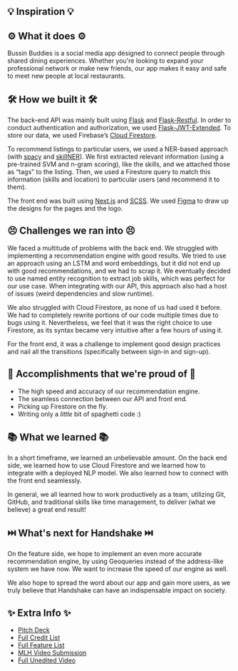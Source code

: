 
## 💡 Inspiration 💡


## ⚙️ What it does ⚙️
Bussin Buddies is a social media app designed to connect people through shared dining experiences. Whether you're looking to expand your professional network or make new friends, our app makes it easy and safe to meet new people at local restaurants.

## 🛠️ How we built it 🛠️
The back-end API was mainly built using [Flask](https://flask.palletsprojects.com/en/2.2.x/) and [Flask-Restful](https://flask-restful.readthedocs.io/en/latest/). In order to conduct authentication and authorization, we used [Flask-JWT-Extended](https://pypi.org/project/Flask-JWT-Extended/). To store our data, we used Firebase’s [Cloud Firestore](https://firebase.google.com/docs/firestore/). 

To recommend listings to particular users, we used a NER-based approach (with [spacy](https://spacy.io/) and [skillNER](https://pypi.org/project/skillNer/)). We first extracted relevant information (using a pre-trained SVM and n-gram scoring), like the skills, and we attached those as “tags” to the listing. Then, we used a Firestore query to match this information (skills and location) to particular users (and recommend it to them).

The front end was built using [Next.js](https://nextjs.org/) and [SCSS](https://sass-lang.com/documentation/). We used [Figma](https://www.figma.com/) to draw up the designs for the pages and the logo.

## 😣 Challenges we ran into 😣

We faced a multitude of problems with the back end. We struggled with implementing a recommendation engine with good results. We tried to use an approach using an LSTM and word embeddings, but it did not end up with good recommendations, and we had to scrap it. We eventually decided to use named entity recognition to extract job skills, which was perfect for our use case. When integrating with our API, this approach also had a host of issues (weird dependencies and slow runtime).

We also struggled with Cloud Firestore, as none of us had used it before. We had to completely rewrite portions of our code multiple times due to bugs using it. Nevertheless, we feel that it was the right choice to use Firestore, as its syntax became very intuitive after a few hours of using it.

For the front end, it was a challenge to implement good design practices and nail all the transitions (specifically between sign-in and sign-up). 


## 🎉 Accomplishments that we're proud of 🎉
- The high speed and accuracy of our recommendation engine.
- The seamless connection between our API and front end.
- Picking up Firestore on the fly.
- Writing only a *little* bit of spaghetti code :)

## 📚 What we learned 📚
In a short timeframe, we learned an unbelievable amount. On the back end side, we learned how to use Cloud Firestore and we learned how to integrate with a deployed NLP model. We also learned how to connect with the front end seamlessly. 

In general, we all learned how to work productively as a team, utilizing Git, GitHub, and traditional skills like time management, to deliver (what we believe) a great end result!

## ⏭️ What's next for Handshake ⏭️

On the feature side, we hope to implement an even more accurate recommendation engine, by using Geoqueries instead of the address-like system we have now. We want to increase the speed of our engine as well.

We also hope to spread the word about our app and gain more users, as we truly believe that Handshake can have an indispensable impact on society.  

## ✨ Extra Info ✨
- [Pitch Deck](https://docs.google.com/presentation/d/1dlZHL-5UPxA2J_5Yd7FE4cFG-z8TEM68bYRJw1kouMw/edit?usp=sharing)
- [Full Credit List](https://docs.google.com/document/d/1dqVXpI-KUFIOwluv2J1LO_LgvIgrXUi8bDU1N8Was3Q/edit?usp=sharing)
- [Full Feature List](https://docs.google.com/document/d/19p4y8Nsll0O-gwci4prTuiefic2yIR5ETKkm5LSTIRE/edit?usp=sharing)
- [MLH Video Submission](https://www.youtube.com/watch?v=IPCKk63c23o)
- [Full Unedited Video](https://www.youtube.com/watch?v=eBKVW3s_1hg)